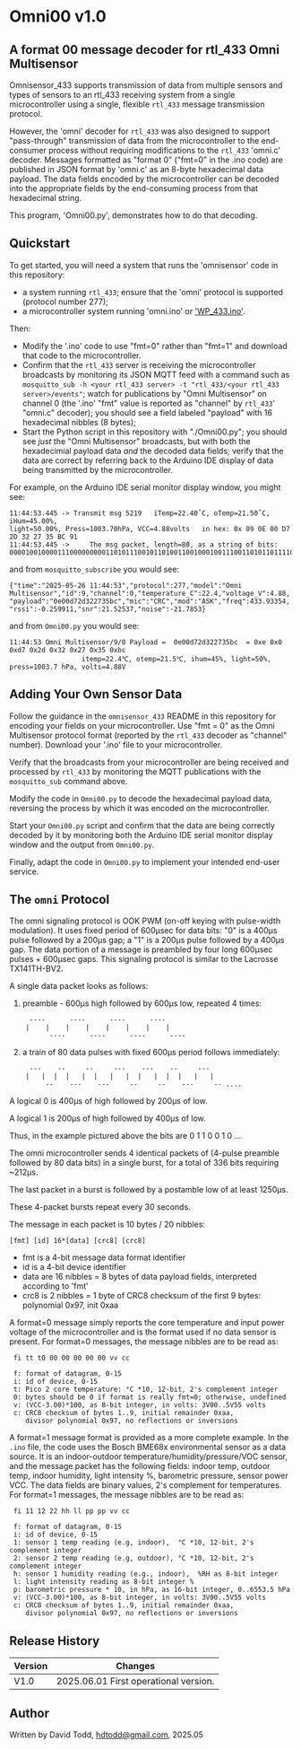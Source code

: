 # Omni00 v1.0
## A format 00 message decoder for rtl_433 Omni Multisensor

Omnisensor\_433 supports transmission of data from multiple sensors and types of sensors to an rtl\_433 receiving system from a single microcontroller using a single, flexible `rtl_433` message transmission protocol.

However, the 'omni' decoder for `rtl_433` was also designed to support "pass-through" transmission of data from the microcontroller to the end-consumer process without requiring modifications to the `rtl_433` 'omni.c' decoder.  Messages formatted as "format 0" ("fmt=0" in the .ino code) are published in JSON format by 'omni.c' as an 8-byte hexadecimal data payload. The data fields encoded by the microcontroller can be decoded into the appropriate fields by the end-consuming process from that hexadecimal string.

This program, 'Omni00.py', demonstrates how to do that decoding.

## Quickstart

To get started, you will need a system that runs the 'omnisensor' code in this repository:
*  a system running `rtl_433`; ensure that the 'omni' protocol is supported (protocol number 277);
*  a microcontroller system running 'omni.ino' or ['WP_433.ino'](http://github.com/hdtodd/WP_433).

Then:
*  Modify the '.ino' code to use "fmt=0" rather than "fmt=1" and download that code to the microcontroller.
*  Confirm that the `rtl_433` server is receiving the microcontroller broadcasts by monitoring its JSON MQTT feed with a command such as `mosquitto_sub -h <your rtl_433 server> -t "rtl_433/<your rtl_433 server>/events"`; watch for publications by "Omni Multisensor" on channel 0 (the '.ino' "fmt" value is reported as "channel" by `rtl_433`' "omni.c" decoder); you should see a field labeled "payload" with 16 hexadecimal nibbles (8 bytes);
*  Start the Python script in this repository with "./Omni00.py"; you should see *just* the "Omni Multisensor" broadcasts, but with both the hexadecimial payload data *and* the decoded data fields; verify that the data are correct by referring back to the Arduino IDE display of data being transmitted by the microcontroller.

For example, on the Arduino IDE serial monitor display window, you might see:
```
11:44:53.445 -> Transmit msg 5219	iTemp=22.40˚C, oTemp=21.50˚C, iHum=45.00%,
light=50.00%, Press=1003.70hPa, VCC=4.88volts	in hex: 0x 09 0E 00 D7 2D 32 27 35 BC 91 
11:44:53.445 -> 	The msg packet, length=80, as a string of bits: 00001001000011100000000011010111001011010011001000100111001101011011110010010001
```

and from `mosquitto_subscribe` you would see:
```
{"time":"2025-05-26 11:44:53","protocol":277,"model":"Omni Multisensor","id":9,"channel":0,"temperature_C":22.4,"voltage_V":4.88,
"payload":"0e00d72d322735bc","mic":"CRC","mod":"ASK","freq":433.93354,
"rssi":-0.259911,"snr":21.52537,"noise":-21.7853}
```

and from `Omni00.py` you would see:
```
11:44:53 Omni Multisensor/9/0 Payload =  0e00d72d322735bc  = 0xe 0x0 0xd7 0x2d 0x32 0x27 0x35 0xbc 
			      itemp=22.4℃, otemp=21.5℃, ihum=45%, light=50%, press=1003.7 hPa, volts=4.88V
```

## Adding Your Own Sensor Data

Follow the guidance in the `omnisensor_433` README in this repository for encoding your fields on your microcontroller.  Use "fmt = 0" as the Omni Multisensor protocol format (reported by the `rtl_433` decoder as "channel" number).  Download your '.ino' file to your microcontroller.

Verify that the broadcasts from your microcontroller are being received and processed by `rtl_433` by monitoring the MQTT publications with the `mosquitto_sub` command above.

Modify the code in `Omni00.py` to decode the hexadecimal payload data, reversing the process by which it was encoded on the microcontroller.

Start your `Omni00.py` script and confirm that the data are being correctly decoded by it by monitoring both the Arduino IDE serial monitor display window and the output from `Omni00.py`.

Finally, adapt the code in `Omni00.py` to implement your intended end-user service.

## The `omni` Protocol

The omni signaling protocol is OOK PWM (on-off keying with pulse-width modulation). It uses fixed period of 600μsec for data bits: "0" is a 400μs pulse followed by a 200μs gap; a "1" is a 200μs pulse followed by a 400μs gap.  The data portion of a message is preambled by four long 600μsec pulses + 600μsec gaps.  This signaling protocol is similar to the Lacrosse TX141TH-BV2.

A single data packet looks as follows:

1) preamble - 600μs high followed by 600μs low, repeated 4 times:
```
     ----      ----      ----      ----
    |    |    |    |    |    |    |    |
          ----      ----      ----      ----
```
2) a train of 80 data pulses with fixed 600μs period follows immediately:
```
     ---    --     --     ---    ---    --     ---
    |   |  |  |   |  |   |   |  |   |  |  |   |   |
         --    ---    ---     --     --    ---     -- ....
```
A logical 0 is 400μs of high followed by 200μs of low.

A logical 1 is 200μs of high followed by 400μs of low.

Thus, in the example pictured above the bits are 0 1 1 0 0 1 0 ...

The omni microcontroller sends 4 identical packets of (4-pulse preamble followed by 80 data bits) in a single burst, for a
total of 336 bits requiring ~212μs.

The last packet in a burst is followed by a postamble low of at least 1250μs.

These 4-packet bursts repeat every 30 seconds. 

The message in each packet is 10 bytes / 20 nibbles:

    [fmt] [id] 16*[data] [crc8] [crc8]

- fmt is a 4-bit message data format identifier
- id is a 4-bit device identifier
- data are 16 nibbles = 8 bytes of data payload fields,
      interpreted according to 'fmt'
- crc8 is 2 nibbles = 1 byte of CRC8 checksum of the first 9 bytes:
      polynomial 0x97, init 0xaa

A format=0 message simply reports the core temperature and input power voltage of the microcontroller and is the format used if no data sensor is present.  For format=0 messages, the message nibbles are to be read as:

     fi tt t0 00 00 00 00 00 vv cc

     f: format of datagram, 0-15
     i: id of device, 0-15
     t: Pico 2 core temperature: °C *10, 12-bit, 2's complement integer
     0: bytes should be 0 if format is really fmt=0; otherwise, undefined
     v: (VCC-3.00)*100, as 8-bit integer, in volts: 3V00..5V55 volts
     c: CRC8 checksum of bytes 1..9, initial remainder 0xaa,
        divisor polynomial 0x97, no reflections or inversions

A format=1 message format is provided as a more complete example.  In the `.ino` file, the code uses the Bosch BME68x environmental sensor as a data source.
It is an indoor-outdoor temperature/humidity/pressure/VOC sensor, and the message packet has the following fields:
indoor temp, outdoor temp, indoor humidity, light intensity %,
barometric pressure, sensor power VCC.
The data fields are binary values, 2's complement for temperatures.
For format=1 messages, the message nibbles are to be read as:

     fi 11 12 22 hh ll pp pp vv cc

     f: format of datagram, 0-15
     i: id of device, 0-15
     1: sensor 1 temp reading (e.g, indoor),  °C *10, 12-bit, 2's complement integer
     2: sensor 2 temp reading (e.g, outdoor), °C *10, 12-bit, 2's complement integer
     h: sensor 1 humidity reading (e.g., indoor),  %RH as 8-bit integer
     l: light intensity reading as 8-bit integer %
     p: barometric pressure * 10, in hPa, as 16-bit integer, 0..6553.5 hPa
     v: (VCC-3.00)*100, as 8-bit integer, in volts: 3V00..5V55 volts
     c: CRC8 checksum of bytes 1..9, initial remainder 0xaa,
        divisor polynomial 0x97, no reflections or inversions


## Release History

| Version | Changes |
|---------|---------|
| V1.0    | 2025.06.01 First operational version. |

## Author

Written by David Todd, hdtodd@gmail.com, 2025.05
